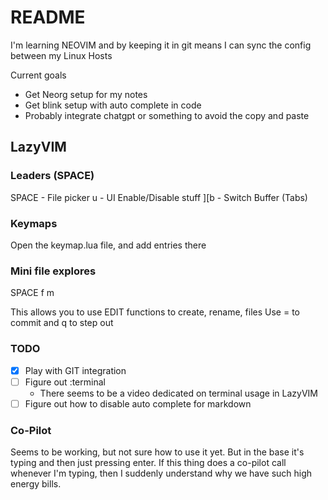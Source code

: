 # README

I'm learning NEOVIM and by keeping it in git means I can sync the config between
my Linux Hosts

Current goals

- Get Neorg setup for my notes
- Get blink setup with auto complete in code
- Probably integrate chatgpt or something to avoid the copy and paste

## LazyVIM

### Leaders (SPACE)

SPACE - File picker
u - UI Enable/Disable stuff
][b - Switch Buffer (Tabs)

### Keymaps

Open the keymap.lua file, and add entries there

### Mini file explores

SPACE f m 

This allows you to use EDIT functions to create, rename, files
Use = to commit and q to step out

### TODO

- [x] Play with GIT integration
- [ ] Figure out :terminal
  - There seems to be a video dedicated on terminal usage in LazyVIM
- [ ] Figure out how to disable auto complete for markdown

### Co-Pilot

Seems to be working, but not sure how to use it yet. But in the base it's typing
and then just pressing enter. If this thing does a co-pilot call whenever I'm
typing, then I suddenly understand why we have such high energy bills.
